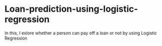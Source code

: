 # Loan-prediction-using-logistic-regression
In this, I exlore whether a person can pay off a loan or not by using Logistic Regression
